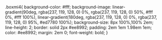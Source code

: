 .boxmi4{
  background-color: #fff;
  background-image:
  linear-gradient(90deg, rgba(237, 119, 128, 0) 0%, rgba(237, 119, 128, 0) 50%, #fff 0%, #fff 100%), linear-gradient(180deg, rgba(237, 119, 128, 0) 0%, rgba(237, 119, 128, 0) 95%, #ed7780 100%);
  background-size: 8px 100%,100% 2em;
  line-height: 2;
  border: solid 2px #ee8992;
  padding: 2em 1em 1.98em 1em;
  color: #ee8992;
  margin: 2em 0;
  font-weight: bold;
}
